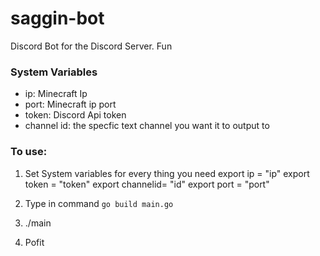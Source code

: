 # saggin-bot
Discord Bot for the Discord Server. Fun

### System Variables

- ip: Minecraft Ip
- port: Minecraft ip port
- token: Discord Api token
- channel id: the specfic text channel you want it to output to

### To use: 
1. Set System variables for every thing you need
export ip = "ip"
export token = "token"
export channelid= "id"
export port = "port"

2. Type in command `go build main.go`

3. ./main

4. Pofit
